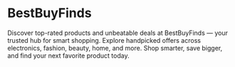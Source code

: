 # BestBuyFinds
Discover top-rated products and unbeatable deals at BestBuyFinds — your trusted hub for smart shopping. Explore handpicked offers across electronics, fashion, beauty, home, and more. Shop smarter, save bigger, and find your next favorite product today.
